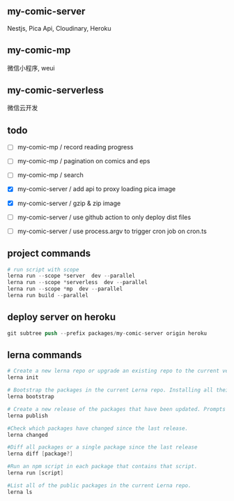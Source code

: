 ## my-comic-server

Nestjs, Pica Api, Cloudinary, Heroku

## my-comic-mp

微信小程序, weui

## my-comic-serverless

微信云开发

## todo

- [ ] my-comic-mp / record reading progress
- [ ] my-comic-mp / pagination on comics and eps
- [ ] my-comic-mp / search

- [x] my-comic-server / add api to proxy loading pica image
- [x] my-comic-server / gzip & zip image
- [ ] my-comic-server / use github action to only deploy dist files
- [ ] my-comic-server / use process.argv to trigger cron job on cron.ts

## project commands

```s
# run script with scope
lerna run --scope *server  dev --parallel
lerna run --scope *serverless  dev --parallel
lerna run --scope *mp  dev --parallel
lerna run build --parallel

```

## deploy server on heroku

```s
git subtree push --prefix packages/my-comic-server origin heroku

```

## lerna commands

```s
# Create a new lerna repo or upgrade an existing repo to the current version of Lerna.
lerna init

# Bootstrap the packages in the current Lerna repo. Installing all their dependencies and linking any cross-dependencies.
lerna bootstrap

# Create a new release of the packages that have been updated. Prompts for a new version and updates all the packages on git and npm.
lerna publish

#Check which packages have changed since the last release.
lerna changed

#Diff all packages or a single package since the last release
lerna diff [package?]

#Run an npm script in each package that contains that script.
lerna run [script]

#List all of the public packages in the current Lerna repo.
lerna ls

```
